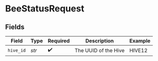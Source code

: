 # BeeStatusRequest


## Fields

| Field                | Type                 | Required             | Description          | Example              |
| -------------------- | -------------------- | -------------------- | -------------------- | -------------------- |
| `hive_id`            | *str*                | :heavy_check_mark:   | The UUID of the Hive | HIVE12               |